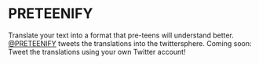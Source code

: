 PRETEENIFY
==========
Translate your text into a format that pre-teens will understand better. <a href="https://twitter.com/PRETEENIFY">@PRETEENIFY</a> tweets the translations into the twittersphere. Coming soon: Tweet the translations using your own Twitter account!
